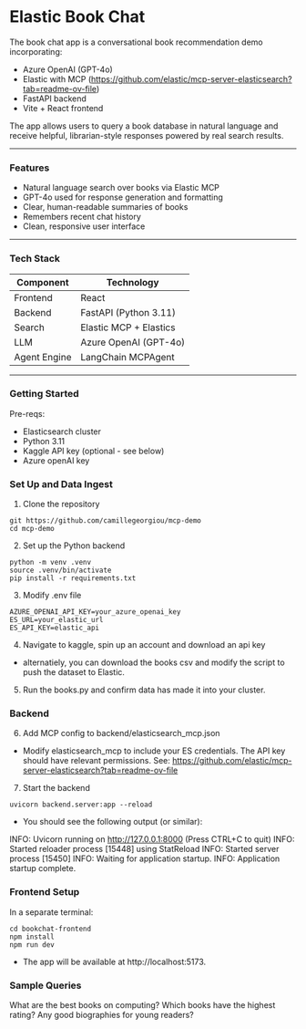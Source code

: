 # Elastic Book Chat

The book chat app is a conversational book recommendation demo incorporating:

- Azure OpenAI (GPT-4o)
- Elastic with MCP (https://github.com/elastic/mcp-server-elasticsearch?tab=readme-ov-file)
- FastAPI backend
- Vite + React frontend

The app allows users to query a book database in natural language and receive helpful, librarian-style responses powered by real search results.

---

### Features

- Natural language search over books via Elastic MCP
- GPT-4o used for response generation and formatting
- Clear, human-readable summaries of books
- Remembers recent chat history
- Clean, responsive user interface

---

### Tech Stack

| Component    | Technology                  |
|--------------|-----------------------------|
| Frontend     | React                |
| Backend      | FastAPI (Python 3.11)       |
| Search       | Elastic MCP + Elastics |
| LLM          | Azure OpenAI (GPT-4o)       |
| Agent Engine | LangChain MCPAgent          |

---

### Getting Started

Pre-reqs: 
- Elasticsearch cluster
- Python 3.11
- Kaggle API key (optional - see below)
- Azure openAI key

### Set Up and Data Ingest

1. Clone the repository

```
git https://github.com/camillegeorgiou/mcp-demo
cd mcp-demo
```

2. Set up the Python backend

```
python -m venv .venv
source .venv/bin/activate
pip install -r requirements.txt
```

3. Modify .env file

```
AZURE_OPENAI_API_KEY=your_azure_openai_key
ES_URL=your_elastic_url
ES_API_KEY=elastic_api
```

4. Navigate to kaggle, spin up an account and download an api key
- alternatiely, you can download the books csv and modify the script to push the dataset to Elastic.

5. Run the books.py and confirm data has made it into your cluster.

### Backend 

6. Add MCP config to backend/elasticsearch_mcp.json
- Modify elasticsearch_mcp to include your ES credentials. The API key should have relevant permissions. See: https://github.com/elastic/mcp-server-elasticsearch?tab=readme-ov-file

7. Start the backend
```
uvicorn backend.server:app --reload
```

- You should see the following output (or similar):

INFO:     Uvicorn running on http://127.0.0.1:8000 (Press CTRL+C to quit)
INFO:     Started reloader process [15448] using StatReload
INFO:     Started server process [15450]
INFO:     Waiting for application startup.
INFO:     Application startup complete.

### Frontend Setup
In a separate terminal:

```
cd bookchat-frontend 
npm install
npm run dev
```

- The app will be available at http://localhost:5173.

### Sample Queries
What are the best books on computing?
Which books have the highest rating?
Any good biographies for young readers?

